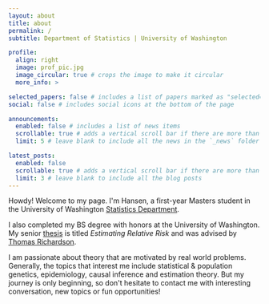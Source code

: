 ```yaml
---
layout: about
title: about
permalink: /
subtitle: Department of Statistics | University of Washington

profile:
  align: right
  image: prof_pic.jpg
  image_circular: true # crops the image to make it circular
  more_info: >

selected_papers: false # includes a list of papers marked as "selected={true}"
social: false # includes social icons at the bottom of the page

announcements:
  enabled: false # includes a list of news items
  scrollable: true # adds a vertical scroll bar if there are more than 3 news items
  limit: 5 # leave blank to include all the news in the `_news` folder

latest_posts:
  enabled: false
  scrollable: true # adds a vertical scroll bar if there are more than 3 new posts items
  limit: 3 # leave blank to include all the blog posts
---
```


Howdy! Welcome to my page. I'm Hansen, a first-year Masters student in the University of Washington [Statistics Department](https://stat.uw.edu/).

I also completed my BS degree with honors at the University of Washington. My senior [thesis](main/assets/pdf/thesis.pdf) is titled _Estimating Relative Risk_ and was advised by [Thomas Richardson](https://sites.stat.washington.edu/tsr/website/inquiry/home.php).

I am passionate about theory that are motivated by real world problems. Generally, the topics that interest me include statistical & population genetics, epidemiology, causal inference and estimation theory. But my journey is only beginning, so don't hesitate to contact me with interesting conversation, new topics or fun opportunities!
